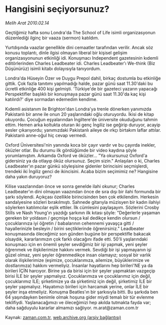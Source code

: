 # Hangisini  seçiyorsunuz?

*Melih Arat 2010.02.14*

<tr><td class="metin" colspan="2" style="padding-top: 20px; padding-left: 5px; ">Geçtiğimiz hafta sonu Londra'da The School of Life isimli organizasyonun düzenlediği ilginç bir vaaza (sermon) katıldım.</td></tr><tr><td class="metin" colspan="2" style="padding-top: 20px; padding-left: 5px; "><p>Yurtdışında vaazlar genellikle dini cemaatler tarafından verilir. Ancak söz konusu toplantı, dinle ilgisi olmayan liberal bir kişisel gelişim organizasyonunun etkinliği idi. Konuşmacı Independent gazetesinin kıdemli editörlerinden Charles Leadbeater idi. Charles Leadbeater'ı We-think (Biz Düşünürüz) isimli kitabı dolayısıyla tanıyordum.
<p>Londra'da Hüseyin Özer ve Duygu Prepol dahil, birkaç dostumla bu etkinliğe gittik. Çok fazla tanıtımı yapılmadığı halde, pazar günü saat 11.30'daki bu ücretli etkinliğe 400 kişi gelmişti. 'Türkiye'de bir gazeteci yazarın yapacağı Perspektifler başlıklı bir konuşmaya pazar günü saat 11.30'da kaç kişi katılırdı?' diye sormadan edemedim kendime.
<p>Kıdemli asistanım ile Brighton'dan Londra'ya trenle dönerken yanımızda Pakistanlı bir anne ile onun 20 yaşlarındaki oğlu oturuyordu. İkisi de kitap okuyordu. Çocuğun eşyalarından İngiltere'de üniversite okuduğunu tahmin ettim. Hemen arka koltukta oturan iki genç İngiliz ise geğirip duruyor, acayip sesler çıkarıyordu; yanımızdaki Pakistanlı aileye de ırkçı birtakım laflar attılar. Pakistanlı anne-oğul hiç cevap vermedi.
<p>Oxford Üniversitesi'nin yanında koca bir çayır vardır ve bu çayırda inekler, öküzler otlar. Bu durumu ilk gördüğümde bir video kaydına şöyle yorumlamıştım. Arkamda Oxford ve öküzler... "Ya okursunuz Oxford'a gidersiniz ya da otlayıp öküz olursunuz. Seçim sizin." Anlaşılan o ki, Charles Leadbeater'ın pazar günkü söyleşisine gidenler birincisini seçmişlerdi, trendeki iki İngiliz genci de ikincisini. Acaba bizim seçimimiz ne? Hangisine daha yakın duruyoruz?
<p>Kilise vaazlarından önce ve sonra genelde ilahi okunur; Charles Leadbeater'ın dini olmayan vaazından önce de sıra dışı bir ilahi formunda bir şarkı söylendi. Açıkçası özellikle birincisinden ben çok etkilendim. Herkesin sandalyesine sözleri bırakılmıştı. Sahnede gitarıyla müzisyen bir kadın ilahiyi söylerken katılımcılar eşlik ettiler. İlk cümlesini paylaşayım. Sözlerini Crosby Stills ve Nash Young'ın yazdığı şarkının ilk kıtası şöyle: "Değerlerle yaşaman gereken bir yoldasın / geçmişe hoşça kal dedikçe kendin olursun / çocuklarınıza iyi öğretin / babalarının cehennemi yavaşça gitti / hayallerinizle besleyin / birini seçtiklerinde öğrenirsiniz." Leadbeater konuşmasında öleceğimiz son günden bugüne bir perspektifle bakacak olsaydık, kararlarımızın çok farklı olacağını ifade etti. 50'li yaşlarındaki konuşmacı için en önemli şeyler sevdiğimiz bir işi yapmak, yeni şeyler öğrenmek ve ilişkilerimize hakkını vermek. Sevdiği bir işi yapmayanın işi güzel olmaz, yeni şeyler öğrenmedikçe insan olamayız; sosyal bir varlık olarak ilişkilerimize (eşimize, çocuklarımıza, ailemize, büyüklerimize ve dostlarımıza) hakkını vermeliyiz. İnsanlar hayatlarını hep birileri'NE ya da birileri İÇİN harcıyor. Birine ya da birisi için bir şeyler yapmaktan vazgeçip birisi İLE bir şeyler yapmalıyız. Çocuklarımıza ve çocuklarımız için değil, çocuklarımız İLE; şirketimize ya da şirketimiz için değil, şirketimiz İLE bir şeyler yapmalıyız. Hayatımızı birileri için harcamak yerine, onlar İLE bir şeyler inşa etmeliyiz. Konuşma Beatles'ın bir şarkısıyla bitti. Bu şarkıda ben 64 yaşındayken benimle olmak hoşuna gider miydi temalı bir tür evlenme teklifiydi. Yaşlanacağımızı ve öleceğimizi hep akılda tutmakta fayda var; daha sağduyulu kararlar almamızı sağlıyor. m.arat@zaman.com.tr<br/></p></p></p></p></p></td></tr>

Kaynak: [zaman.com.tr](http://zaman.com.tr/yazar.do?yazino=951442), [web.archive.org (arşiv bağlantısı)](http://web.archive.org/web/20100505023145/http://zaman.com.tr:80/yazar.do?yazino=951442)
